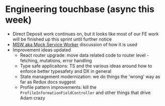 # Engineering touchbase (async this week)

- Direct Deposit work continues on, but it looks like most of our FE work will be finished up this sprint until further notice
- [MSW aka Mock Service Worker](https://mswjs.io/) discussion of how it is used
- Improvement ideas updated
  - React router upgrade: move data related code to router level - fetching, mutations, error handling
  - Type safe applicaitons: TS and the various ideas around how to enforce better typesafety and DX in general
  - State management modernization: we do things the 'wrong' way as far as Redux docs suggest
  - Profile pattern improvements: kill the `ProfileInformationFieldController` and other things that drive Adam crazy

